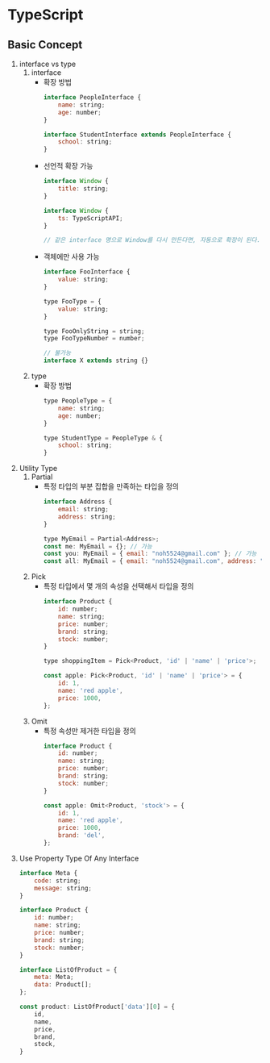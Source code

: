 # TypeScript
## Basic Concept
1. interface vs type
	1. interface
    	- 확장 방법
      		```javascript
			interface PeopleInterface {
				name: string;
				age: number;
			}

			interface StudentInterface extends PeopleInterface {
				school: string;
			}    
      		```
		- 선언적 확장 가능	
			```javascript
			interface Window {
				title: string;
			}

			interface Window {
				ts: TypeScriptAPI;
			}

			// 같은 interface 명으로 Window를 다시 만든다면, 자동으로 확장이 된다.
			```
		- 객체에만 사용 가능
			```javascript
			interface FooInterface {
				value: string;
			}

			type FooType = {
				value: string;
			}

			type FooOnlyString = string;
			type FooTypeNumber = number;

			// 불가능
			interface X extends string {}
			```            
	1. type
		- 확장 방법
			```javascript
			type PeopleType = {
				name: string;
				age: number;
			}

			type StudentType = PeopleType & {
				school: string;
			}
			```
1. Utility Type
	1. Partial
    	- 특정 타입의 부분 집합을 만족하는 타입을 정의
      		```javascript
			interface Address {
				email: string;
				address: string;
			}

			type MyEmail = Partial<Address>;
			const me: MyEmail = {}; // 가능
			const you: MyEmail = { email: "noh5524@gmail.com" }; // 가능
			const all: MyEmail = { email: "noh5524@gmail.com", address: "secho" }; // 가능
      		```
  	1. Pick
    	- 특정 타입에서 몇 개의 속성을 선택해서 타입을 정의
			```javascript
			interface Product {
				id: number;
				name: string;
				price: number;
				brand: string;
				stock: number;
			}

			type shoppingItem = Pick<Product, 'id' | 'name' | 'price'>;

			const apple: Pick<Product, 'id' | 'name' | 'price'> = {
				id: 1,
				name: 'red apple',
				price: 1000,
			};
			```
	1. Omit
		- 특정 속성만 제거한 타입을 정의
			```javascript
			interface Product {
				id: number;
				name: string;
				price: number;
				brand: string;
				stock: number;
			}

			const apple: Omit<Product, 'stock'> = {
				id: 1,
				name: 'red apple',
				price: 1000,
				brand: 'del',
			};        
			```
1. Use Property Type Of Any Interface
	```javascript
	interface Meta {
		code: string;
		message: string;
	}

	interface Product {
		id: number;
		name: string;
		price: number;
		brand: string;
		stock: number;
	}

	interface ListOfProduct = {
		meta: Meta;
		data: Product[];
	};     

	const product: ListOfProduct['data'][0] = {
		id,
		name,
		price,
		brand,
		stock,
	}
	```